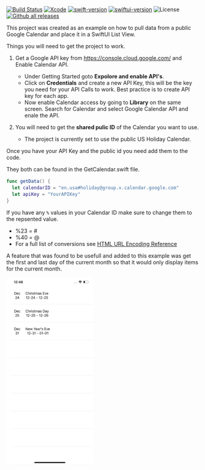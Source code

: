 [![Build Status](https://img.shields.io/badge/platforms-iOS-lightgrey.svg)](https://github.com/Jinxiansen/SwiftUI)
[![Xcode](https://img.shields.io/badge/Xcode-11.3-blue.svg)](https://developer.apple.com/xcode)
[![swift-version](https://img.shields.io/badge/swift-5.1-brightgreen.svg)](https://github.com/apple/swift)
[![swiftui-version](https://img.shields.io/badge/swiftui-brightgreen)](https://developer.apple.com/documentation/swiftui)
![License](https://img.shields.io/github/license/JakeLin/SwiftWeather.svg?style=flat)
[![Github all releases](https://img.shields.io/github/downloads/Naereen/StrapDown.js/total.svg)](https://GitHub.com/Naereen/StrapDown.js/releases/)


This project was created as an example on how to pull data from a public Google Calendar and place it in a SwiftUI List View.

Things you will need to get the project to work. 
1) Get a Google API key from https://console.cloud.google.com/ and Enable Calendar API.
    
    * Under Getting Started goto **Expolore and enable API's**.
    * Click on **Credentials** and create a new API Key, this will be the key you need for your API Calls to work. Best practice is to create API key for each app.
    * Now enable Calendar access by going to **Library** on the same screen. Search for Calendar and select Google Calendar API and enale the API.

2) You will need to get the **shared pulic ID** of the Calendar you want to use. 
    * The project is currently set to use the public US Holiday Calendar.

Once you have your API Key and the public id you need add them to the code.

They both can be found in the GetCalendar.swift file.
```swift
func getData() {
  let calendarID = "en.usa#holiday@group.v.calendar.google.com"
  let apiKey = "YourAPIKey"
}
```
If you have any `%` values in your Calendar ID make sure to change them to the repsented value.

* %23 = #
* %40 = @
* For a full list of conversions see [HTML URL Encoding Reference](https://www.w3schools.com/tags/ref_urlencode.asp)


A feature that was found to be usefull and added to this example was get the first and last day of the current month so that it would only display items for the current month. 

<img src="https://raw.githubusercontent.com/dbadmin/SwiftUI_Google_Calendar/master/ScreenShots/Simulator_Screen_Shot.png" width="45%"></img> 


